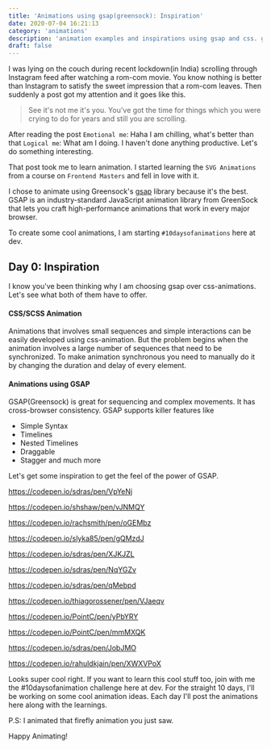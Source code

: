 ```yaml
---
title: 'Animations using gsap(greensock): Inspiration'
date: 2020-07-04 16:21:13
category: 'animations'
description: 'animation examples and inspirations using gsap and css. gsap.to, gsap.fromTo, TweenMax, TweenLite, Stagger'
draft: false
---
```


I was lying on the couch during recent lockdown(in India) scrolling through Instagram feed after watching a rom-com movie. You know nothing is better than Instagram to satisfy the sweet impression that a rom-com leaves. Then suddenly a post got my attention and it goes like this.

> See it's not me it's you. You've got the time for things which you were crying to do for years and still you are scrolling.

After reading the post
`Emotional me`: Haha I am chilling, what's better than that
`Logical me`: What am I doing. I haven't done anything productive. Let's do something interesting.

That post took me to learn animation. I started learning the `SVG Animations` from a course on `Frontend Masters` and fell in love with it.

I chose to animate using Greensock's [gsap](https://greensock.com/gsap/) library because it's the best. GSAP is an industry-standard JavaScript animation library from GreenSock that lets you craft high-performance animations that work in every major browser.

To create some cool animations, I am starting `#10daysofanimations` here at dev.

## Day 0: Inspiration
I know you've been thinking why I am choosing gsap over css-animations. Let's see what both of them have to offer.

#### CSS/SCSS Animation
Animations that involves small sequences and simple interactions can be easily developed using css-animation. But the problem begins when the animation involves a large number of sequences that need to be synchronized. To make animation synchronous you need to manually do it by changing the duration and delay of every element.

#### Animations using GSAP
GSAP(Greensock) is great for sequencing and complex movements. It has cross-browser consistency. GSAP supports killer features like
* Simple Syntax
* Timelines
* Nested Timelines
* Draggable
* Stagger
and much more

Let's get some inspiration to get the feel of the power of GSAP.


https://codepen.io/sdras/pen/VpYeNj

https://codepen.io/shshaw/pen/vJNMQY

https://codepen.io/rachsmith/pen/oGEMbz

https://codepen.io/slyka85/pen/gQMzdJ

https://codepen.io/sdras/pen/XJKJZL

https://codepen.io/sdras/pen/NqYGZv

https://codepen.io/sdras/pen/qMebpd

https://codepen.io/thiagorossener/pen/VJaeqv

https://codepen.io/PointC/pen/yPbYRY

https://codepen.io/PointC/pen/mmMXQK

https://codepen.io/sdras/pen/JobJMO

https://codepen.io/rahuldkjain/pen/XWXVPoX

Looks super cool right. If you want to learn this cool stuff too, join with me the #10daysofanimation challenge here at dev. For the straight 10 days, I'll be working on some cool animation ideas. Each day I'll post the animations here along with the learnings.

P.S: I animated that firefly animation you just saw.
 
Happy Animating!
